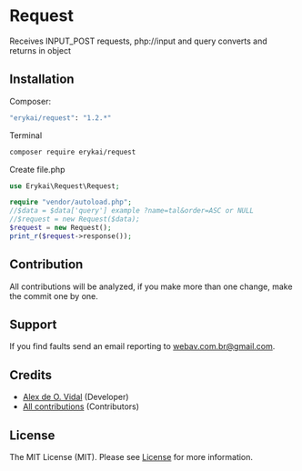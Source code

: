 # Request
Receives INPUT_POST requests, php://input and query converts and returns in object


## Installation

Composer:

```bash
"erykai/request": "1.2.*"
```

Terminal

```bash
composer require erykai/request
```

Create file.php

```php
use Erykai\Request\Request;

require "vendor/autoload.php";
//$data = $data['query'] example ?name=tal&order=ASC or NULL
//$request = new Request($data);
$request = new Request();
print_r($request->response());
```

## Contribution

All contributions will be analyzed, if you make more than one change, make the commit one by one.

## Support


If you find faults send an email reporting to webav.com.br@gmail.com.

## Credits

- [Alex de O. Vidal](https://github.com/alexdeovidal) (Developer)
- [All contributions](https://github.com/erykai/request/contributors) (Contributors)

## License

The MIT License (MIT). Please see [License](https://github.com/erykai/request/LICENSE) for more information.
